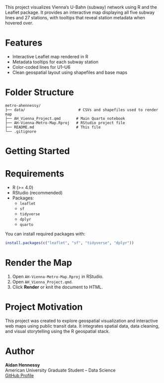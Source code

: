 This project visualizes Vienna’s U-Bahn (subway) network using R and the Leaflet package. It provides an interactive map displaying all five subway lines and 27 stations, with tooltips that reveal station metadata when hovered over.

# Features
- Interactive Leaflet map rendered in R
- Metadata tooltips for each subway station
- Color-coded lines for U1–U6
- Clean geospatial layout using shapefiles and base maps

# Folder Structure
```
metro-ahennessy/
├── data/                        # CSVs and shapefiles used to render map
├── AH_Vienna_Project.qmd       # Main Quarto notebook
├── AH-Vienna-Metro-Map.Rproj   # RStudio project file
├── README.md                   # This file
└── .gitignore
```

# Getting Started

# Requirements
- R (>= 4.0)
- RStudio (recommended)
- Packages:
  - `leaflet`
  - `sf`
  - `tidyverse`
  - `dplyr`
  - `quarto`

You can install required packages with:

```r
install.packages(c("leaflet", "sf", "tidyverse", "dplyr"))
```

# Render the Map
1. Open `AH-Vienna-Metro-Map.Rproj` in RStudio.
2. Open `AH_Vienna_Project.qmd`.
3. Click **Render** or knit the document to HTML.

# Project Motivation

This project was created to explore geospatial visualization and interactive web maps using public transit data. It integrates spatial data, data cleaning, and visual storytelling using the R geospatial stack.

# Author
**Aidan Hennessy**  
American University Graduate Student – Data Science  
[GitHub Profile](https://github.com/ahennessy25)
